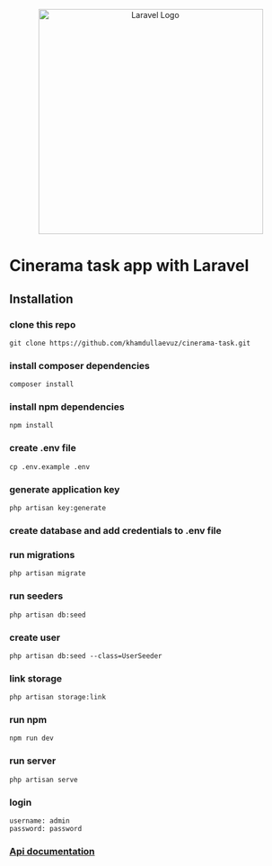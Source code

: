 <p align="center"><a href="https://laravel.com" target="_blank"><img src="https://raw.githubusercontent.com/laravel/art/master/logo-lockup/5%20SVG/2%20CMYK/1%20Full%20Color/laravel-logolockup-cmyk-red.svg" width="400" alt="Laravel Logo"></a></p>

# Cinerama task app with Laravel

## Installation

### clone this repo

```shell
git clone https://github.com/khamdullaevuz/cinerama-task.git
```

### install composer dependencies

```shell
composer install
```

### install npm dependencies

```shell
npm install
```

### create .env file

```shell
cp .env.example .env
```

### generate application key

```shell
php artisan key:generate
```

### create database and add credentials to .env file

### run migrations

```shell
php artisan migrate
```

### run seeders

```shell
php artisan db:seed
```

### create user

```shell
php artisan db:seed --class=UserSeeder
```

### link storage

```shell
php artisan storage:link
```

### run npm

```shell
npm run dev
```

### run server

```shell
php artisan serve
```

### login

```shell
username: admin
password: password
```

### [Api documentation](https://documenter.getpostman.com/view/19487478/2s93Jxt2j7)
